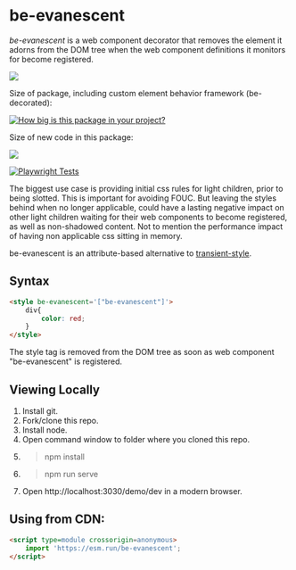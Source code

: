 # be-evanescent

*be-evanescent* is a web component decorator that removes the element it adorns from the DOM tree when the web component definitions it monitors for become registered. 

<a href="https://nodei.co/npm/be-evanescent/"><img src="https://nodei.co/npm/be-evanescent.png"></a>

Size of package, including custom element behavior framework (be-decorated):

[![How big is this package in your project?](https://img.shields.io/bundlephobia/minzip/be-evanescent?style=for-the-badge)](https://bundlephobia.com/result?p=be-evanescent)

Size of new code in this package:

<img src="http://img.badgesize.io/https://cdn.jsdelivr.net/npm/be-evanescent?compression=gzip">

[![Playwright Tests](https://github.com/bahrus/be-evanescent/actions/workflows/CI.yml/badge.svg?branch=baseline)](https://github.com/bahrus/be-evanescent/actions/workflows/CI.yml)

The biggest use case is providing initial css rules for light children, prior to being slotted.  This is important for avoiding FOUC.  But leaving the styles behind when no longer applicable, could have a lasting negative impact on other light children waiting for their web components to become registered, as well as non-shadowed content.  Not to mention the performance impact of having non applicable css sitting in memory.

be-evanescent is an attribute-based alternative to [transient-style](https://github.com/bahrus/transient-style).

## Syntax

```html
<style be-evanescent='["be-evanescent"]'>
    div{
        color: red;
    }
</style>
```

The style tag is removed from the DOM tree as soon as web component "be-evanescent" is registered.

## Viewing Locally

1.  Install git.
2.  Fork/clone this repo.
3.  Install node.
4.  Open command window to folder where you cloned this repo.
5.  > npm install
6.  > npm run serve
7.  Open http://localhost:3030/demo/dev in a modern browser.

## Using from CDN:

```html
<script type=module crossorigin=anonymous>
    import 'https://esm.run/be-evanescent';
</script>
```

